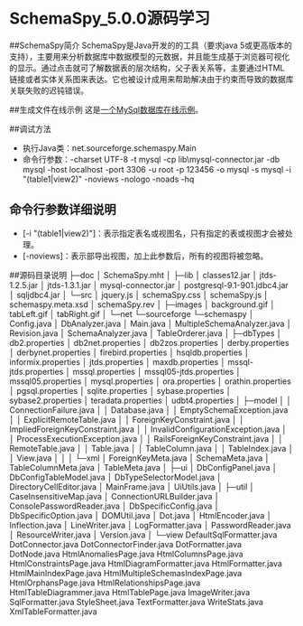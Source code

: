 # SchemaSpy_5.0.0源码学习

##SchemaSpy简介
SchemaSpy是Java开发的的工具（要求java 5或更高版本的支持），主要用来分析数据库中数据模型的元数据，并且能生成基于浏览器可视化的显示。通过点击就可了解数据表的层次结构，父子表关系等，主要通过HTML 链接或者实体关系图来表达。它也被设计成用来帮助解决由于约束而导致的数据库关联失败的迟钝错误。

##生成文件在线示例
这是[一个MySql数据库在线示例](http://sql.suyuening.cn "一个MySql数据库在线示例")。

##调试方法

- 执行Java类：net.sourceforge.schemaspy.Main
- 命令行参数：-charset UTF-8 -t mysql -cp lib\mysql-connector.jar -db mysql  -host localhost -port 3306 -u root -p 123456 -o mysql -s mysql  -i "(table1|view2)" -noviews -nologo -noads -hq 

## 命令行参数详细说明
- [-i "(table1|view2)"]：表示指定表名或视图名，只有指定的表或视图才会被处理。
- [-noviews]：表示部导出视图，加上此参数后，所有的视图将被忽略。

##源码目录说明
    ├─doc
    │      SchemaSpy.mht
    │
    ├─lib
    │      classes12.jar
    │      jtds-1.2.5.jar
    │      jtds-1.3.1.jar
    │      mysql-connector.jar
    │      postgresql-9.1-901.jdbc4.jar
    │      sqljdbc4.jar
    │
    └─src
        │  jquery.js
        │  schemaSpy.css
        │  schemaSpy.js
        │  schemaspy.meta.xsd
        │  schemaSpy.rev
        │
        ├─images
        │      background.gif
        │      tabLeft.gif
        │      tabRight.gif
        │
        └─net
            └─sourceforge
                └─schemaspy
                    │  Config.java
                    │  DbAnalyzer.java
                    │  Main.java
                    │  MultipleSchemaAnalyzer.java
                    │  Revision.java
                    │  SchemaAnalyzer.java
                    │  TableOrderer.java
                    │
                    ├─dbTypes
                    │      db2.properties
                    │      db2net.properties
                    │      db2zos.properties
                    │      derby.properties
                    │      derbynet.properties
                    │      firebird.properties
                    │      hsqldb.properties
                    │      informix.properties
                    │      jtds.properties
                    │      maxdb.properties
                    │      mssql-jtds.properties
                    │      mssql.properties
                    │      mssql05-jtds.properties
                    │      mssql05.properties
                    │      mysql.properties
                    │      ora.properties
                    │      orathin.properties
                    │      pgsql.properties
                    │      sqlite.properties
                    │      sybase.properties
                    │      sybase2.properties
                    │      teradata.properties
                    │      udbt4.properties
                    │
                    ├─model
                    │  │  ConnectionFailure.java
                    │  │  Database.java
                    │  │  EmptySchemaException.java
                    │  │  ExplicitRemoteTable.java
                    │  │  ForeignKeyConstraint.java
                    │  │  ImpliedForeignKeyConstraint.java
                    │  │  InvalidConfigurationException.java
                    │  │  ProcessExecutionException.java
                    │  │  RailsForeignKeyConstraint.java
                    │  │  RemoteTable.java
                    │  │  Table.java
                    │  │  TableColumn.java
                    │  │  TableIndex.java
                    │  │  View.java
                    │  │
                    │  └─xml
                    │          ForeignKeyMeta.java
                    │          SchemaMeta.java
                    │          TableColumnMeta.java
                    │          TableMeta.java
                    │
                    ├─ui
                    │      DbConfigPanel.java
                    │      DbConfigTableModel.java
                    │      DbTypeSelectorModel.java
                    │      DirectoryCellEditor.java
                    │      MainFrame.java
                    │      UiUtils.java
                    │
                    ├─util
                    │      CaseInsensitiveMap.java
                    │      ConnectionURLBuilder.java
                    │      ConsolePasswordReader.java
                    │      DbSpecificConfig.java
                    │      DbSpecificOption.java
                    │      DOMUtil.java
                    │      Dot.java
                    │      HtmlEncoder.java
                    │      Inflection.java
                    │      LineWriter.java
                    │      LogFormatter.java
                    │      PasswordReader.java
                    │      ResourceWriter.java
                    │      Version.java
                    │
                    └─view
                            DefaultSqlFormatter.java
                            DotConnector.java
                            DotConnectorFinder.java
                            DotFormatter.java
                            DotNode.java
                            HtmlAnomaliesPage.java
                            HtmlColumnsPage.java
                            HtmlConstraintsPage.java
                            HtmlDiagramFormatter.java
                            HtmlFormatter.java
                            HtmlMainIndexPage.java
                            HtmlMultipleSchemasIndexPage.java
                            HtmlOrphansPage.java
                            HtmlRelationshipsPage.java
                            HtmlTableDiagrammer.java
                            HtmlTablePage.java
                            ImageWriter.java
                            SqlFormatter.java
                            StyleSheet.java
                            TextFormatter.java
                            WriteStats.java
                            XmlTableFormatter.java
